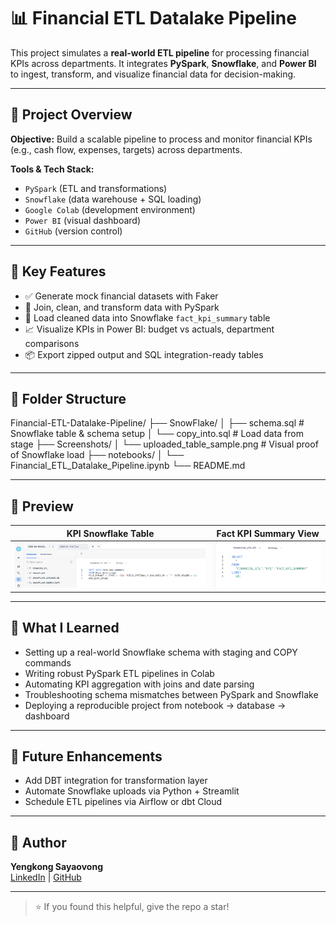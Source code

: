 # 📊 Financial ETL Datalake Pipeline

This project simulates a **real-world ETL pipeline** for processing financial KPIs across departments. It integrates **PySpark**, **Snowflake**, and **Power BI** to ingest, transform, and visualize financial data for decision-making.

---

## 🚀 Project Overview

**Objective:** Build a scalable pipeline to process and monitor financial KPIs (e.g., cash flow, expenses, targets) across departments.

**Tools & Tech Stack:**
- `PySpark` (ETL and transformations)
- `Snowflake` (data warehouse + SQL loading)
- `Google Colab` (development environment)
- `Power BI` (visual dashboard)
- `GitHub` (version control)

---

## 🧪 Key Features

- ✅ Generate mock financial datasets with Faker
- 🔄 Join, clean, and transform data with PySpark
- 🧊 Load cleaned data into Snowflake `fact_kpi_summary` table
- 📈 Visualize KPIs in Power BI: budget vs actuals, department comparisons
- 📦 Export zipped output and SQL integration-ready tables

---

## 📂 Folder Structure
Financial-ETL-Datalake-Pipeline/ ├── SnowFlake/ │ ├── schema.sql # Snowflake table & schema setup │ └── copy_into.sql # Load data from stage ├── Screenshots/ │ └── uploaded_table_sample.png # Visual proof of Snowflake load ├── notebooks/ │ └── Financial_ETL_Datalake_Pipeline.ipynb └── README.md


---

## 📸 Preview

| KPI Snowflake Table | Fact KPI Summary View |
|---------------------|------------------------|
| ![financial_etl_kpi](Screenshots/financial_etl_kpi.PNG) | ![kpi_summary](Screenshots/kpi_summary.PNG) |


---

## 🧠 What I Learned

- Setting up a real-world Snowflake schema with staging and COPY commands
- Writing robust PySpark ETL pipelines in Colab
- Automating KPI aggregation with joins and date parsing
- Troubleshooting schema mismatches between PySpark and Snowflake
- Deploying a reproducible project from notebook → database → dashboard

---

## 🔗 Future Enhancements

- Add DBT integration for transformation layer
- Automate Snowflake uploads via Python + Streamlit
- Schedule ETL pipelines via Airflow or dbt Cloud

---

## 📌 Author

**Yengkong Sayaovong**  
[LinkedIn](https://www.linkedin.com/in/ysayaovong) | [GitHub](https://github.com/YSayaovong)

---

> ⭐ If you found this helpful, give the repo a star!

